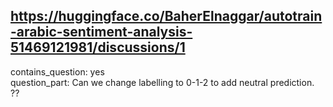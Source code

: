## https://huggingface.co/BaherElnaggar/autotrain-arabic-sentiment-analysis-51469121981/discussions/1

contains_question: yes  
question_part: Can we change labelling to 0-1-2 to add neutral prediction. ??